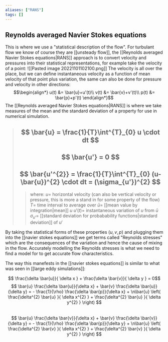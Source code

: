 ```yaml
---
aliases: ["RANS"]
tags: []
---
```


## Reynolds averaged Navier Stokes equations

This is where we use a "statistical description of the flow". For turbulant flow we know of course they are [[unsteady flow]], the [[Reynolds averaged Navier Stokes equations|RANS]] approach is to convert velocity and pressures into their statistical representations, for example take the velocity of a point:
![[Pasted image 20221101102100.png]]
The velocity is all over the place, but we can define instantaneous velocity as a function of mean velocity of that point plus variation, the same can also be done for pressure and velocity in other directions:
$$\begin{align*}
u(t) &= \bar{u}+u'(t)\\
v(t) &= \bar{v}+v'(t)\\
p(t) &= \bar{p}+p'(t)
\end{align*}$$
The [[Reynolds averaged Navier Stokes equations|RANS]] is where we take measures of the mean and the standard deviation of a property for use in numerical simulation.
> ## $$ \bar{u} = \frac{1}{T}\int^{T}_{0} u \cdot dt $$
> ## $$ \bar{u'} = 0 $$
> ## $$ \bar{u'^{2}} = \frac{1}{T}\int^{T}_{0} (u-\bar{u})^{2} \cdot dt = (\sigma_{u'})^{2} $$ 
>> where:
>> $u=$ horizontal velocity (can also be vertical velocity or pressure, this is more a stand in for some property of the flow)
>> $T=$ time interval to average over
>> $\bar{u}=$ [[mean value by integration|mean]] $u$
>> $u'(t)=$ instantaneous variation of $u$ from $\bar{u}$
>> $\sigma_{u'}=$ [[standard deviation for probabability functions|standard deviation]] of $u'$

By taking the statistical forms of these properties ($u,v,p$) and plugging them into the [[navier stokes equations]] we get terms called "Reynolds stresses" which are the consequences of the variation and hence the cause of mixing in the flow. Accurately modelling the Reynolds stresses is what we need to find a model for to get accurate flow characteristics.

The way this manefests in the [[navier stokes equations]] is similar to what was seen in [[large eddy simulations]]:

$$ \frac{\delta \bar{u}}{ \delta x } + \frac{\delta \bar{v}}{ \delta y } = 0$$
 $$ \bar{u} \frac{\delta \bar{u}}{\delta x} + \bar{v} \frac{\delta \bar{u}}{\delta y}  = - \frac{1}{\rho} \frac{\delta \bar{p}}{\delta x} + \n\bar{u} \left( \frac{\delta^{2} \bar{u} }{ \delta x^{2} } + \frac{\delta^{2} \bar{u} }{ \delta y^{2} } \right)  $$  
$$ \bar{u} \frac{\delta \bar{v}}{\delta x} + \bar{v} \frac{\delta \bar{v}}{\delta y}  = - \frac{1}{\rho} \frac{\delta \bar{p}}{\delta y} + \n\bar{u} \left( \frac{\delta^{2} \bar{v} }{ \delta x^{2} } + \frac{\delta^{2} \bar{v} }{ \delta y^{2} } \right)  $$